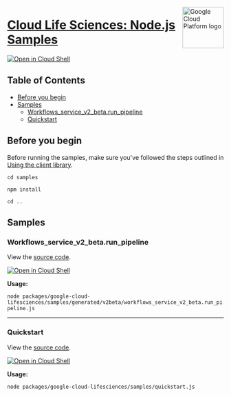 [//]: # "This README.md file is auto-generated, all changes to this file will be lost."
[//]: # "To regenerate it, use `python -m synthtool`."
<img src="https://avatars2.githubusercontent.com/u/2810941?v=3&s=96" alt="Google Cloud Platform logo" title="Google Cloud Platform" align="right" height="96" width="96"/>

# [Cloud Life Sciences: Node.js Samples](https://github.com/googleapis/google-cloud-node)

[![Open in Cloud Shell][shell_img]][shell_link]



## Table of Contents

* [Before you begin](#before-you-begin)
* [Samples](#samples)
  * [Workflows_service_v2_beta.run_pipeline](#workflows_service_v2_beta.run_pipeline)
  * [Quickstart](#quickstart)

## Before you begin

Before running the samples, make sure you've followed the steps outlined in
[Using the client library](https://github.com/googleapis/google-cloud-node#using-the-client-library).

`cd samples`

`npm install`

`cd ..`

## Samples



### Workflows_service_v2_beta.run_pipeline

View the [source code](https://github.com/googleapis/google-cloud-node/blob/main/packages/google-cloud-lifesciences/samples/generated/v2beta/workflows_service_v2_beta.run_pipeline.js).

[![Open in Cloud Shell][shell_img]](https://console.cloud.google.com/cloudshell/open?git_repo=https://github.com/googleapis/google-cloud-node&page=editor&open_in_editor=packages/google-cloud-lifesciences/samples/generated/v2beta/workflows_service_v2_beta.run_pipeline.js,samples/README.md)

__Usage:__


`node packages/google-cloud-lifesciences/samples/generated/v2beta/workflows_service_v2_beta.run_pipeline.js`


-----




### Quickstart

View the [source code](https://github.com/googleapis/google-cloud-node/blob/main/packages/google-cloud-lifesciences/samples/quickstart.js).

[![Open in Cloud Shell][shell_img]](https://console.cloud.google.com/cloudshell/open?git_repo=https://github.com/googleapis/google-cloud-node&page=editor&open_in_editor=packages/google-cloud-lifesciences/samples/quickstart.js,samples/README.md)

__Usage:__


`node packages/google-cloud-lifesciences/samples/quickstart.js`






[shell_img]: https://gstatic.com/cloudssh/images/open-btn.png
[shell_link]: https://console.cloud.google.com/cloudshell/open?git_repo=https://github.com/googleapis/google-cloud-node&page=editor&open_in_editor=samples/README.md
[product-docs]: https://cloud.google.com/life-sciences/
